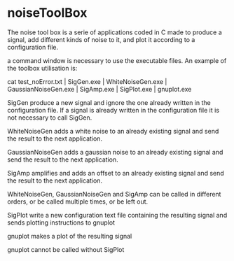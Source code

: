 # noiseToolBox


The noise tool box is a serie of applications coded in C made to produce a signal, add different kinds of noise to it, and plot it according to a configuration file.

a command window is necessary to use the executable files. An example of the toolbox utilisation is:

cat test_noError.txt | SigGen.exe | WhiteNoiseGen.exe | GaussianNoiseGen.exe | SigAmp.exe | SigPlot.exe | gnuplot.exe


SigGen produce a new signal and ignore the one already written in the configuration file. If a signal is already written in the configuration file it is not necessary to call SigGen.

WhiteNoiseGen adds a white noise to an already existing signal and send the result to the next application. 

GaussianNoiseGen adds a gaussian noise to an already existing signal and send the result to the next application. 

SigAmp amplifies and adds an offset to an already existing signal and send the result to the next application. 

WhiteNoiseGen, GaussianNoiseGen and SigAmp can be called in different orders, or be called multiple times, or be left out.


SigPlot write a new configuration text file containing the resulting signal and sends plotting instructions to gnuplot 

gnuplot makes a plot of the resulting signal

gnuplot cannot be called  without SigPlot


